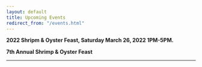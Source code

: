 ```yaml
---
layout: default
title: Upcoming Events
redirect_from: "/events.html"
---
```


<p><strong>2022 Shripm & Oyster Feast, Saturday March 26, 2022 1PM-5PM.</strong>
<p><strong>7th Annual Shrimp & Oyster Feast</strong>
<!--
<br />Saturday, March 26th 2022 1pm-5pm
<br />Ballroom at Wheaton Glen
<br />2400 Arcola Ave
<br />Wheaton, MD 20902
<br /><a href="{{ '/events/2022-shrimp-and-oyster' | relative_url }}">Purchase Tickets</a></p>
-->
<hr> 
